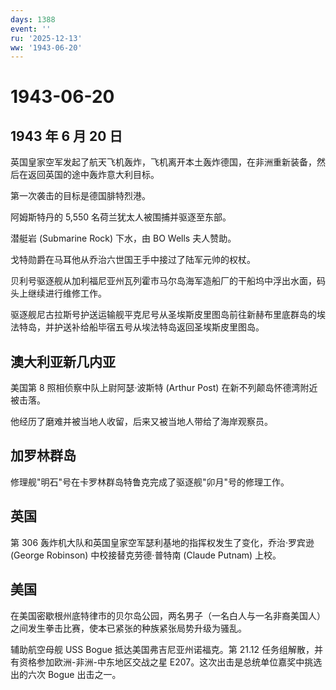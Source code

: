 ```yaml
---
days: 1388
event: ''
ru: '2025-12-13'
ww: '1943-06-20'
---
```


# 1943-06-20

## 1943 年 6 月 20 日

英国皇家空军发起了航天飞机轰炸，飞机离开本土轰炸德国，在非洲重新装备，然后在返回英国的途中轰炸意大利目标。

第一次袭击的目标是德国腓特烈港。

阿姆斯特丹的 5,550 名荷兰犹太人被围捕并驱逐至东部。

潜艇岩 (Submarine Rock) 下水，由 BO Wells 夫人赞助。

戈特勋爵在马耳他从乔治六世国王手中接过了陆军元帅的权杖。

贝利号驱逐舰从加利福尼亚州瓦列霍市马尔岛海军造船厂的干船坞中浮出水面，码头上继续进行维修工作。

驱逐舰尼古拉斯号护送运输舰平克尼号从圣埃斯皮里图岛前往新赫布里底群岛的埃法特岛，并护送补给船毕宿五号从埃法特岛返回圣埃斯皮里图岛。

## 澳大利亚新几内亚

美国第 8 照相侦察中队上尉阿瑟·波斯特 (Arthur Post)
在新不列颠岛怀德湾附近被击落。

他经历了磨难并被当地人收留，后来又被当地人带给了海岸观察员。

## 加罗林群岛

修理舰"明石"号在卡罗林群岛特鲁克完成了驱逐舰"卯月"号的修理工作。

## 英国

第 306 轰炸机大队和英国皇家空军瑟利基地的指挥权发生了变化，乔治·罗宾逊
(George Robinson) 中校接替克劳德·普特南 (Claude Putnam) 上校。

## 美国

在美国密歇根州底特律市的贝尔岛公园，两名男子（一名白人与一名非裔美国人）之间发生拳击比赛，使本已紧张的种族紧张局势升级为骚乱。

辅助航空母舰 USS Bogue 抵达美国弗吉尼亚州诺福克。第 21.12
任务组解散，并有资格参加欧洲-非洲-中东地区交战之星
E207。这次出击是总统单位嘉奖中挑选出的六次 Bogue 出击之一。